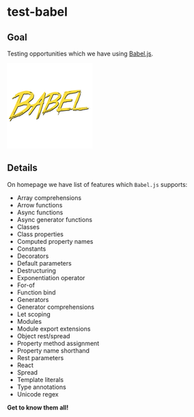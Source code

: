 # test-babel

## Goal

Testing opportunities which we have using [Babel.js](https://babeljs.io/). 

![babeljs-logo](./images/babeljs.png)

## Details

On homepage we have list of features which `Babel.js` supports:

 - Array comprehensions
 - Arrow functions
 - Async functions
 - Async generator functions
 - Classes
 - Class properties
 - Computed property names
 - Constants
 - Decorators
 - Default parameters
 - Destructuring
 - Exponentiation operator
 - For-of
 - Function bind
 - Generators
 - Generator comprehensions
 - Let scoping
 - Modules
 - Module export extensions
 - Object rest/spread
 - Property method assignment
 - Property name shorthand
 - Rest parameters
 - React
 - Spread
 - Template literals
 - Type annotations
 - Unicode regex

**Get to know them all!**
